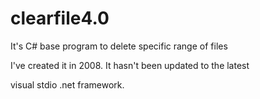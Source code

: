 clearfile4.0
============

It's C# base program to delete specific range of files
 
I've created it in 2008. It hasn't been updated to the latest 

visual stdio .net framework.





